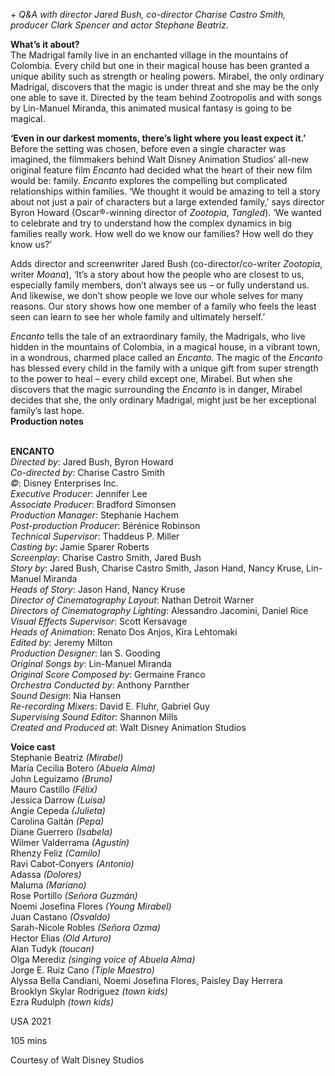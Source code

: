 _+ Q&A with director Jared Bush, co-director Charise Castro Smith, producer Clark Spencer and actor Stephane Beatriz._

**What’s it about?**  
The Madrigal family live in an enchanted village in the mountains of Colombia. Every child but one in their magical house has been granted a unique ability such as strength or healing powers. Mirabel, the only ordinary Madrigal, discovers that the magic is under threat and she may be the only one able to save it. Directed by the team behind Zootropolis and with songs by Lin-Manuel Miranda, this animated musical fantasy is going to be magical.

**‘Even in our darkest moments, there’s light where you least expect it.’**  
Before the setting was chosen, before even a single character was imagined, the filmmakers behind Walt Disney Animation Studios’ all-new original feature film _Encanto_ had decided what the heart of their new film would be: family. _Encanto_ explores the compelling but complicated relationships within families. ‘We thought it would be amazing to tell a story about not just a pair of characters but a large extended family,’ says director Byron Howard (Oscar®-winning director of _Zootopia_, _Tangled_). ‘We wanted to celebrate and try to understand how the complex dynamics in big families really work. How well do we know our families? How well do they know us?’

Adds director and screenwriter Jared Bush (co-director/co-writer _Zootopia_, writer _Moana_), ‘It’s a story about how the people who are closest to us, especially family members, don’t always see us – or fully understand us. And likewise, we don’t show people we love our whole selves for many reasons. Our story shows how one member of a family who feels the least seen can learn to see her whole family and ultimately herself.’

_Encanto_ tells the tale of an extraordinary family, the Madrigals, who live hidden in the mountains of Colombia, in a magical house, in a vibrant town, in a wondrous, charmed place called an _Encanto_. The magic of the _Encanto_ has blessed every child in the family with a unique gift from super strength to the power to heal – every child except one, Mirabel. But when she discovers that the magic surrounding the _Encanto_ is in danger, Mirabel decides that she, the only ordinary Madrigal, might just be her exceptional family’s last hope.  
**Production notes**
<br><br>

**ENCANTO**  
_Directed by_: Jared Bush, Byron Howard  
_Co-directed by_: Charise Castro Smith  
_©_: Disney Enterprises Inc.  
_Executive Producer_: Jennifer Lee  
_Associate Producer_: Bradford Simonsen  
_Production Manager_: Stephanie Hachem  
_Post-production Producer_: Bérénice Robinson  
_Technical Supervisor_: Thaddeus P. Miller  
_Casting by_: Jamie Sparer Roberts  
_Screenplay_: Charise Castro Smith, Jared Bush  
_Story by_: Jared Bush, Charise Castro Smith, Jason Hand, Nancy Kruse, Lin-Manuel Miranda  
_Heads of Story_: Jason Hand, Nancy Kruse  
_Director of Cinematography Layout_: Nathan Detroit Warner  
_Directors of Cinematography Lighting_: Alessandro Jacomini, Daniel Rice  
_Visual Effects Supervisor_: Scott Kersavage  
_Heads of Animation_: Renato Dos Anjos, Kira Lehtomaki  
_Edited by_: Jeremy Milton  
_Production Designer_: Ian S. Gooding  
_Original Songs by_: Lin-Manuel Miranda  
_Original Score Composed by_: Germaine Franco  
_Orchestra Conducted by_: Anthony Parnther  
_Sound Design_: Nia Hansen  
_Re-recording Mixers_: David E. Fluhr, Gabriel Guy  
_Supervising Sound Editor_: Shannon Mills  
_Created and Produced at_: Walt Disney Animation Studios

**Voice cast**    
Stephanie Beatriz _(Mirabel)_  
María Cecilia Botero _(Abuela Alma)_  
John Leguizamo _(Bruno)_  
Mauro Castillo _(Félix)_  
Jessica Darrow _(Luisa)_  
Angie Cepeda _(Julieta)_  
Carolina Gaitán _(Pepa)_  
Diane Guerrero _(Isabela)_  
Wilmer Valderrama _(Agustín)_  
Rhenzy Feliz _(Camilo)_  
Ravi Cabot-Conyers _(Antonio)_  
Adassa _(Dolores)_  
Maluma _(Mariano)_  
Rose Portillo _(Señora Guzmán)_  
Noemi Josefina Flores _(Young Mirabel)_  
Juan Castano _(Osvaldo)_  
Sarah-Nicole Robles _(Señora Ozma)_  
Hector Elias _(Old Arturo)_  
Alan Tudyk _(toucan)_  
Olga Merediz _(singing voice of Abuela Alma)_  
Jorge E. Ruiz Cano _(Tiple Maestro)_  
Alyssa Bella Candiani, Noemi Josefina Flores, Paisley Day Herrera  
Brooklyn Skylar Rodriguez _(town kids)_  
Ezra Rudulph _(town kids)_

USA 2021

105 mins

Courtesy of Walt Disney Studios

<!--stackedit_data:
eyJoaXN0b3J5IjpbLTExMTc3OTc4MTVdfQ==
-->